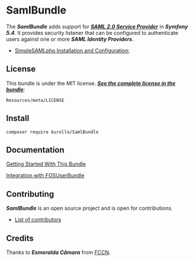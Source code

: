 # SamlBundle #


The ***SamlBundle*** adds support for [***SAML 2.0 Service Provider***](https://simplesamlphp.org/ "simpleSAMLphp Web Page") in ***Symfony 5.4***. It provides security listener that can be configured to authenticate users against one or more ***SAML Identity Providers***.


- [SimpleSAMLphp Installation and Configuration](https://simplesamlphp.org/docs/stable/simplesamlphp-install "Installation and Configuration");

## License ##

This bundle is under the MIT license. [***See the complete license in the bundle***](https://github.com/pdias/SamlBundle/blob/master/Resources/meta/LICENSE "SamlBundle License"):

    Resources/meta/LICENSE

## Install ##

    composer require kurollo/SamlBundle

## Documentation ##

[Getting Started With This Bundle](https://github.com/pdias/SamlBundle/blob/master/Resources/doc/index.md)

[Integration with FOSUserBundle](https://github.com/pdias/SamlBundle/blob/master/Resources/doc/integration_fosuser.md)

## Contributing ##

***SamlBundle*** is an open source project and is open for contributions.

- [List of contributors](https://github.com/pdias/SamlBundle/graphs/contributors)



Credits
------

Thanks to ***Esmeralda Câmara*** from [FCCN](http://www.fccn.pt "Fundação para a Ciência e a Tecnologia"). 
